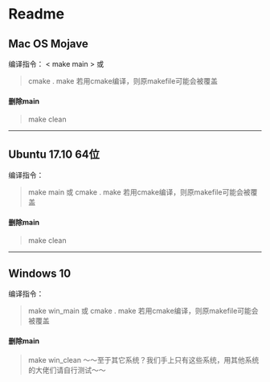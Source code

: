 # Readme

## Mac OS Mojave
编译指令：
< make main >
或
> cmake .
> make
若用cmake编译，则原makefile可能会被覆盖
#### 删除main
> make clean
---
## Ubuntu 17.10 64位
编译指令：
> make main
或
> cmake .
> make
若用cmake编译，则原makefile可能会被覆盖
#### 删除main
> make clean
---
## Windows 10
编译指令：
> make win_main
或
> cmake .
> make
若用cmake编译，则原makefile可能会被覆盖
#### 删除main
> make win_clean
～～至于其它系统？我们手上只有这些系统，用其他系统的大佬们请自行测试～～
